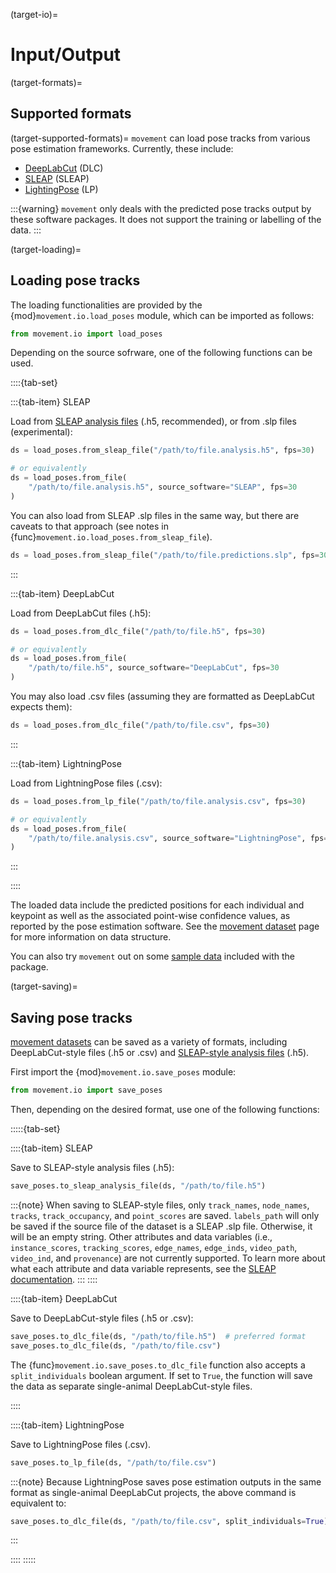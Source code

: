 (target-io)=
# Input/Output

(target-formats)=
## Supported formats
(target-supported-formats)=
`movement` can load pose tracks from various pose estimation frameworks.
Currently, these include:
- [DeepLabCut](dlc:) (DLC)
- [SLEAP](sleap:) (SLEAP)
- [LightingPose](lp:) (LP)

:::{warning}
`movement` only deals with the predicted pose tracks output by these
software packages. It does not support the training or labelling of the data.
:::

(target-loading)=
## Loading pose tracks

The loading functionalities are provided by the
{mod}`movement.io.load_poses` module, which can be imported as follows:

```python
from movement.io import load_poses
```

Depending on the source sofrware, one of the following functions can be used.

::::{tab-set}

:::{tab-item} SLEAP

Load from [SLEAP analysis files](sleap:tutorials/analysis) (.h5, recommended),
or from .slp files (experimental):
```python
ds = load_poses.from_sleap_file("/path/to/file.analysis.h5", fps=30)

# or equivalently
ds = load_poses.from_file(
    "/path/to/file.analysis.h5", source_software="SLEAP", fps=30
)
```

You can also load from SLEAP .slp files in the same way, but there are caveats
to that approach (see notes in {func}`movement.io.load_poses.from_sleap_file`).

```python
ds = load_poses.from_sleap_file("/path/to/file.predictions.slp", fps=30)
```
:::

:::{tab-item} DeepLabCut

Load from DeepLabCut files (.h5):
```python
ds = load_poses.from_dlc_file("/path/to/file.h5", fps=30)

# or equivalently
ds = load_poses.from_file(
    "/path/to/file.h5", source_software="DeepLabCut", fps=30
)
```

You may also load .csv files
(assuming they are formatted as DeepLabCut expects them):
```python
ds = load_poses.from_dlc_file("/path/to/file.csv", fps=30)
```
:::

:::{tab-item} LightningPose

Load from LightningPose files (.csv):
```python
ds = load_poses.from_lp_file("/path/to/file.analysis.csv", fps=30)

# or equivalently
ds = load_poses.from_file(
    "/path/to/file.analysis.csv", source_software="LightningPose", fps=30
)
```
:::

::::

The loaded data include the predicted positions for each individual and
keypoint as well as the associated point-wise confidence values, as reported by
the pose estimation software. See the [movement dataset](target-dataset) page
for more information on data structure.

You can also try `movement` out on some [sample data](target-sample-data)
included with the package.

(target-saving)=
## Saving pose tracks
[movement datasets](target-dataset) can be saved as a variety of
formats, including DeepLabCut-style files (.h5 or .csv) and
[SLEAP-style analysis files](sleap:tutorials/analysis) (.h5).

First import the {mod}`movement.io.save_poses` module:

```python
from movement.io import save_poses
```

Then, depending on the desired format, use one of the following functions:

:::::{tab-set}

::::{tab-item} SLEAP

Save to SLEAP-style analysis files (.h5):
```python
save_poses.to_sleap_analysis_file(ds, "/path/to/file.h5")
```

:::{note}
When saving to SLEAP-style files, only `track_names`, `node_names`, `tracks`, `track_occupancy`,
and `point_scores` are saved. `labels_path` will only be saved if the source
file of the dataset is a SLEAP .slp file. Otherwise, it will be an empty string.
Other attributes and data variables
(i.e., `instance_scores`, `tracking_scores`, `edge_names`, `edge_inds`, `video_path`,
`video_ind`, and `provenance`) are not currently supported. To learn more about what
each attribute and data variable represents, see the
[SLEAP documentation](sleap:api/sleap.info.write_tracking_h5.html#module-sleap.info.write_tracking_h5).
:::
::::

::::{tab-item} DeepLabCut

Save to DeepLabCut-style files (.h5 or .csv):
```python
save_poses.to_dlc_file(ds, "/path/to/file.h5")  # preferred format
save_poses.to_dlc_file(ds, "/path/to/file.csv")
```

The {func}`movement.io.save_poses.to_dlc_file` function also accepts
a `split_individuals` boolean argument. If set to `True`, the function will
save the data as separate single-animal DeepLabCut-style files.

::::

::::{tab-item} LightningPose

Save to LightningPose files (.csv).
```python
save_poses.to_lp_file(ds, "/path/to/file.csv")
```
:::{note}
Because LightningPose saves pose estimation outputs in the same format as single-animal
DeepLabCut projects, the above command is equivalent to:
```python
save_poses.to_dlc_file(ds, "/path/to/file.csv", split_individuals=True)
```
:::

::::
:::::
